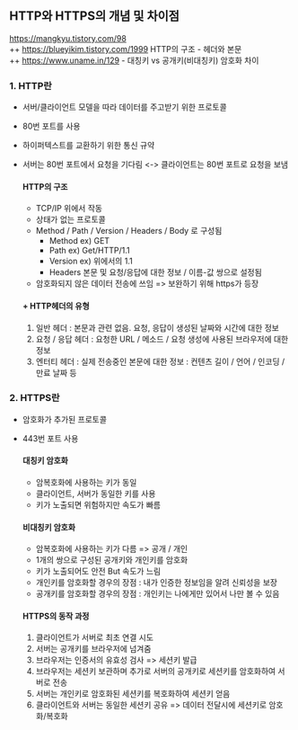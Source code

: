 ## HTTP와 HTTPS의 개념 및 차이점
https://mangkyu.tistory.com/98<br>
++ https://blueyikim.tistory.com/1999 HTTP의 구조 - 헤더와 본문<br>
++ https://www.uname.in/129 - 대칭키 vs 공개키(비대칭키) 암호화 차이<br>

### 1. HTTP란
- 서버/클라이언트 모델을 따라 데이터를 주고받기 위한 프로토콜
- 80번 포트를 사용
- 하이퍼텍스트를 교환하기 위한 통신 규약
- 서버는 80번 포트에서 요청을 기다림 <-> 클라이언트는 80번 포트로 요청을 보냄

  #### HTTP의 구조
  - TCP/IP 위에서 작동
  - 상태가 없는 프로토콜
  - Method / Path / Version / Headers / Body 로 구성됨
    - Method ex) GET
    - Path ex) Get/HTTP/1.1
    - Version ex) 위에서의 1.1
    - Headers 본문 및 요청/응답에 대한 정보 / 이름-값 쌍으로 설정됨 
  - 암호화되지 않은 데이터 전송에 쓰임 => 보완하기 위해 https가 등장

  #### + HTTP헤더의 유형
  1. 일반 헤더 : 본문과 관련 없음. 요청, 응답이 생성된 날짜와 시간에 대한 정보
  2. 요청 / 응답 헤더 : 요청한 URL / 메소드 / 요청 생성에 사용된 브라우저에 대한 정보
  3. 엔터티 헤더 : 실제 전송중인 본문에 대한 정보 : 컨텐츠 길이 / 언어 / 인코딩 / 만료 날짜 등

### 2. HTTPS란
- 암호화가 추가된 프로토콜
- 443번 포트 사용

  #### 대칭키 암호화
  - 암복호화에 사용하는 키가 동일
  - 클라이언트, 서버가 동일한 키를 사용
  - 키가 노출되면 위험하지만 속도가 빠름

  #### 비대칭키 암호화
  - 암복호화에 사용하는 키가 다름 => 공개 / 개인
  - 1개의 쌍으로 구성된 공개키와 개인키를 암호화
  - 키가 노출되어도 안전 But 속도가 느림
  - 개인키를 암호화할 경우의 장점 : 내가 인증한 정보임을 알려 신뢰성을 보장
  - 공개키를 암호화할 경우의 장점 : 개인키는 나에게만 있어서 나만 볼 수 있음
 
  #### HTTPS의 동작 과정
  1. 클라이언트가 서버로 최초 연결 시도
  2. 서버는 공개키를 브라우저에 넘겨줌
  3. 브라우저는 인증서의 유효성 검사 => 세션키 발급
  4. 브라우저는 세션키 보관하며 추가로 서버의 공개키로 세션키를 암호화하여 서버로 전송
  5. 서버는 개인키로 암호화된 세션키를 복호화하여 세션키 얻음
  6. 클라이언트와 서버는 동일한 세션키 공유 => 데이터 전달시에 세션키로 암호화/복호화 
  


